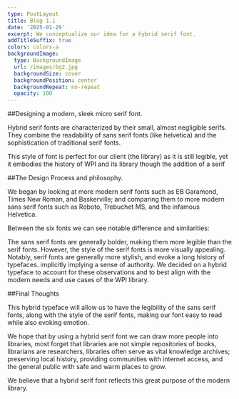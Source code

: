 ```yaml
---
type: PostLayout
title: Blog 1.1
date: '2025-01-29'
excerpt: We conceptualize our idea for a hybrid serif font.
addTitleSuffix: true
colors: colors-a
backgroundImage:
  type: BackgroundImage
  url: /images/bg2.jpg
  backgroundSize: cover
  backgroundPosition: center
  backgroundRepeat: no-repeat
  opacity: 100
---
```



\##Designing a modern, sleek micro serif font.




Hybrid serif fonts are characterized by their small, almost negligible serifs. They combine the readability of sans serif fonts (like helvetica) and the sophistication of traditional serif fonts. 



This style of font is perfect for our client (the library) as it is still legible, yet it embodies the history of WPI and its library though the addition of a serif





\##The Design Process and philosophy.

We began by looking at more modern serif fonts such as EB Garamond, Times New Roman, and Baskerville; and comparing them to more modern sans serif fonts such as Roboto, Trebuchet MS, and the infamous Helvetica. 



Between the six fonts we can see notable difference and similarities:


The sans serif fonts are generally bolder, making them more legible than the serif fonts. However, the style of the serif fonts is more visually appealing. Notably, serif fonts are generally more stylish, and evoke a long history of typefaces. implicitly implying a sense of authority. We decided on a hybrid typeface to account for these observations and to best align with the modern needs and use cases of the WPI library.





\##Final Thoughts

This hybrid typeface will allow us to have the legibility of the sans serif fonts, along with the style of the serif fonts, making our font easy to read while also evoking emotion. 

We hope that by using a hybrid serif font we can draw more people into libraries, most forget that libraries are not simple repositories of books, librarians are researchers, libraries often serve as vital knowledge archives; preserving local history, providing communities with internet access, and the general public with safe and warm places to grow.

We believe that a hybrid serif font reflects this great purpose of the modern library.



